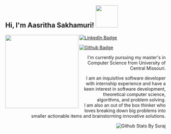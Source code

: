 <h2> Hi, I'm Aasritha Sakhamuri! <img src="https://media.tenor.com/kQcGDGtb79QAAAAi/alice-animated-alice-stickers.gif" width="70"></h2>

<img align='left' src="https://cdn.pixabay.com/photo/2024/05/20/13/27/woman-8775227_1280.png" width="230">

[![LinkedIn Badge](https://img.shields.io/badge/-Aasritha_Sakhamuri-blue?style=flat&logo=LinkedIn&logoColor=white)](https://www.linkedin.com/in/aasritha-sakhamuri-25b314216)

[![Github Badge](https://img.shields.io/badge/-@sakhamuri-aasritha?style=flat&logo=Github&logoColor=white&link=https://github.com/sakhamuri-aasritha)](https://github.com/sakhamuri-aasritha) 

<div style="text-align: right;">

I'm currently pursuing my master's in Computer Science from University of Central Missouri. 

I am an inquisitive software developer with internship experience and have a keen interest in software development, theoretical computer science, algorithms, and problem solving.  
I am also an out of the box thinker who loves breaking down big problems into smaller actionable items and brainstorming innovative solutions.

<!--
[![Top Langs](https://github-readme-stats.vercel.app/api/top-langs/?username=sakhamuri-aasritha&langs_count=8)](https://github.com/sakhamuri-aasritha)
-->

![Github Stats By Suraj](https://github-readme-stats.vercel.app/api?username=sakhamuri-aasritha&show_icons=true&title_color=fff&icon_color=79ff97&text_color=9f9f9f&bg_color=151515)

</div>

